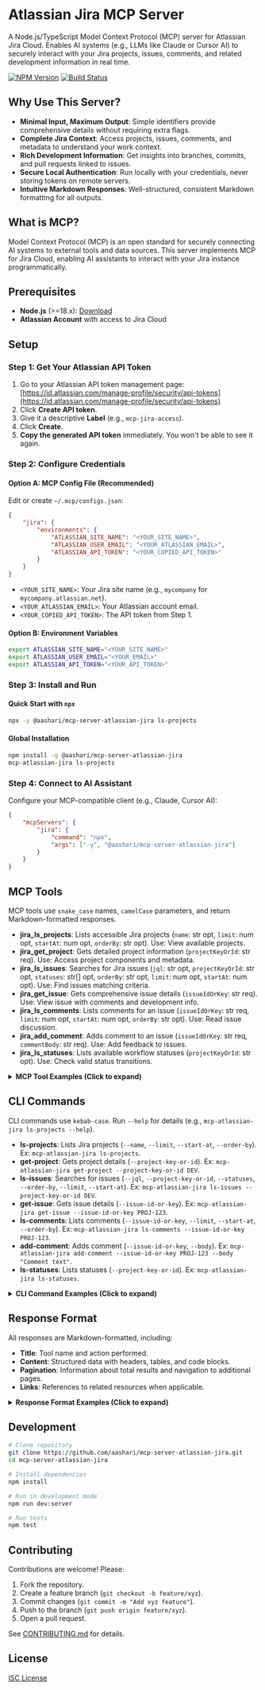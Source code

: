 # Atlassian Jira MCP Server

A Node.js/TypeScript Model Context Protocol (MCP) server for Atlassian Jira Cloud. Enables AI systems (e.g., LLMs like Claude or Cursor AI) to securely interact with your Jira projects, issues, comments, and related development information in real time.

[![NPM Version](https://img.shields.io/npm/v/@aashari/mcp-server-atlassian-jira)](https://www.npmjs.com/package/@aashari/mcp-server-atlassian-jira)
[![Build Status](https://img.shields.io/github/workflow/status/aashari/mcp-server-atlassian-jira/CI)](https://github.com/aashari/mcp-server-atlassian-jira/actions)

## Why Use This Server?

- **Minimal Input, Maximum Output**: Simple identifiers provide comprehensive details without requiring extra flags.
- **Complete Jira Context**: Access projects, issues, comments, and metadata to understand your work context.
- **Rich Development Information**: Get insights into branches, commits, and pull requests linked to issues.
- **Secure Local Authentication**: Run locally with your credentials, never storing tokens on remote servers.
- **Intuitive Markdown Responses**: Well-structured, consistent Markdown formatting for all outputs.

## What is MCP?

Model Context Protocol (MCP) is an open standard for securely connecting AI systems to external tools and data sources. This server implements MCP for Jira Cloud, enabling AI assistants to interact with your Jira instance programmatically.

## Prerequisites

- **Node.js** (>=18.x): [Download](https://nodejs.org/)
- **Atlassian Account** with access to Jira Cloud

## Setup

### Step 1: Get Your Atlassian API Token

1. Go to your Atlassian API token management page: [https://id.atlassian.com/manage-profile/security/api-tokens](https://id.atlassian.com/manage-profile/security/api-tokens)
2. Click **Create API token**.
3. Give it a descriptive **Label** (e.g., `mcp-jira-access`).
4. Click **Create**.
5. **Copy the generated API token** immediately. You won't be able to see it again.

### Step 2: Configure Credentials

#### Option A: MCP Config File (Recommended)

Edit or create `~/.mcp/configs.json`:

```json
{
	"jira": {
		"environments": {
			"ATLASSIAN_SITE_NAME": "<YOUR_SITE_NAME>",
			"ATLASSIAN_USER_EMAIL": "<YOUR_ATLASSIAN_EMAIL>",
			"ATLASSIAN_API_TOKEN": "<YOUR_COPIED_API_TOKEN>"
		}
	}
}
```

- `<YOUR_SITE_NAME>`: Your Jira site name (e.g., `mycompany` for `mycompany.atlassian.net`).
- `<YOUR_ATLASSIAN_EMAIL>`: Your Atlassian account email.
- `<YOUR_COPIED_API_TOKEN>`: The API token from Step 1.

#### Option B: Environment Variables

```bash
export ATLASSIAN_SITE_NAME="<YOUR_SITE_NAME>"
export ATLASSIAN_USER_EMAIL="<YOUR_EMAIL>"
export ATLASSIAN_API_TOKEN="<YOUR_API_TOKEN>"
```

### Step 3: Install and Run

#### Quick Start with `npx`

```bash
npx -y @aashari/mcp-server-atlassian-jira ls-projects
```

#### Global Installation

```bash
npm install -g @aashari/mcp-server-atlassian-jira
mcp-atlassian-jira ls-projects
```

### Step 4: Connect to AI Assistant

Configure your MCP-compatible client (e.g., Claude, Cursor AI):

```json
{
	"mcpServers": {
		"jira": {
			"command": "npx",
			"args": ["-y", "@aashari/mcp-server-atlassian-jira"]
		}
	}
}
```

## MCP Tools

MCP tools use `snake_case` names, `camelCase` parameters, and return Markdown-formatted responses.

- **jira_ls_projects**: Lists accessible Jira projects (`name`: str opt, `limit`: num opt, `startAt`: num opt, `orderBy`: str opt). Use: View available projects.
- **jira_get_project**: Gets detailed project information (`projectKeyOrId`: str req). Use: Access project components and metadata.
- **jira_ls_issues**: Searches for Jira issues (`jql`: str opt, `projectKeyOrId`: str opt, `statuses`: str[] opt, `orderBy`: str opt, `limit`: num opt, `startAt`: num opt). Use: Find issues matching criteria.
- **jira_get_issue**: Gets comprehensive issue details (`issueIdOrKey`: str req). Use: View issue with comments and development info.
- **jira_ls_comments**: Lists comments for an issue (`issueIdOrKey`: str req, `limit`: num opt, `startAt`: num opt, `orderBy`: str opt). Use: Read issue discussion.
- **jira_add_comment**: Adds comment to an issue (`issueIdOrKey`: str req, `commentBody`: str req). Use: Add feedback to issues.
- **jira_ls_statuses**: Lists available workflow statuses (`projectKeyOrId`: str opt). Use: Check valid status transitions.

<details>
<summary><b>MCP Tool Examples (Click to expand)</b></summary>

### `jira_ls_projects`

**Basic List Projects:**
```json
{}
```

**Filtered Projects:**
```json
{
	"name": "Platform",
	"limit": 10,
	"orderBy": "name"
}
```

### `jira_get_project`

**Get Project by Key:**
```json
{ "projectKeyOrId": "DEV" }
```

**Get Project by ID:**
```json
{ "projectKeyOrId": "10001" }
```

### `jira_ls_issues`

**Search with JQL:**
```json
{ "jql": "project = DEV AND status = 'In Progress'" }
```

**Filter by Project and Status:**
```json
{
	"projectKeyOrId": "DEV",
	"statuses": ["In Progress", "To Do"],
	"limit": 15
}
```

### `jira_get_issue`

**Get Issue Details:**
```json
{ "issueIdOrKey": "PROJ-123" }
```

### `jira_ls_comments`

**List Comments:**
```json
{ "issueIdOrKey": "PROJ-123" }
```

**Sorted Comments:**
```json
{
	"issueIdOrKey": "PROJ-123",
	"limit": 10,
	"orderBy": "created DESC"
}
```

### `jira_add_comment`

**Add Comment:**
```json
{
	"issueIdOrKey": "PROJ-123",
	"commentBody": "Thanks for the update. I'll review this by end of day."
}
```

### `jira_ls_statuses`

**List All Statuses:**
```json
{}
```

**Project-Specific Statuses:**
```json
{ "projectKeyOrId": "DEV" }
```

</details>

## CLI Commands

CLI commands use `kebab-case`. Run `--help` for details (e.g., `mcp-atlassian-jira ls-projects --help`).

- **ls-projects**: Lists Jira projects (`--name`, `--limit`, `--start-at`, `--order-by`). Ex: `mcp-atlassian-jira ls-projects`.
- **get-project**: Gets project details (`--project-key-or-id`). Ex: `mcp-atlassian-jira get-project --project-key-or-id DEV`.
- **ls-issues**: Searches for issues (`--jql`, `--project-key-or-id`, `--statuses`, `--order-by`, `--limit`, `--start-at`). Ex: `mcp-atlassian-jira ls-issues --project-key-or-id DEV`.
- **get-issue**: Gets issue details (`--issue-id-or-key`). Ex: `mcp-atlassian-jira get-issue --issue-id-or-key PROJ-123`.
- **ls-comments**: Lists comments (`--issue-id-or-key`, `--limit`, `--start-at`, `--order-by`). Ex: `mcp-atlassian-jira ls-comments --issue-id-or-key PROJ-123`.
- **add-comment**: Adds comment (`--issue-id-or-key`, `--body`). Ex: `mcp-atlassian-jira add-comment --issue-id-or-key PROJ-123 --body "Comment text"`.
- **ls-statuses**: Lists statuses (`--project-key-or-id`). Ex: `mcp-atlassian-jira ls-statuses`.

<details>
<summary><b>CLI Command Examples (Click to expand)</b></summary>

### List Projects

**Basic List:**
```bash
mcp-atlassian-jira ls-projects
```

**Filtered List:**
```bash
mcp-atlassian-jira ls-projects --name "Platform" --limit 10 --order-by "name"
```

### Get Project

```bash
mcp-atlassian-jira get-project --project-key-or-id DEV
```

### List Issues

**With JQL:**
```bash
mcp-atlassian-jira ls-issues --jql "project = DEV AND status = 'In Progress'"
```

**With Filters:**
```bash
mcp-atlassian-jira ls-issues --project-key-or-id DEV --statuses "In Progress" "To Do" --limit 15
```

### Get Issue

```bash
mcp-atlassian-jira get-issue --issue-id-or-key PROJ-123
```

### List Comments

```bash
mcp-atlassian-jira ls-comments --issue-id-or-key PROJ-123 --order-by "created DESC"
```

### Add Comment

```bash
mcp-atlassian-jira add-comment --issue-id-or-key PROJ-123 --body "This issue has been prioritized for the next sprint."
```

### List Statuses

```bash
mcp-atlassian-jira ls-statuses --project-key-or-id DEV
```

</details>

## Response Format

All responses are Markdown-formatted, including:

- **Title**: Tool name and action performed.
- **Content**: Structured data with headers, tables, and code blocks.
- **Pagination**: Information about total results and navigation to additional pages.
- **Links**: References to related resources when applicable.

<details>
<summary><b>Response Format Examples (Click to expand)</b></summary>

### Project List Response

```markdown
# Jira Projects

Showing **4** projects matching "Platform" out of 15 total projects.

| Key | Name | Lead | Issues |
|---|---|---|---|
| [PLAT](#) | Platform Services | Maria Johnson | 204 issues |
| [PLTX](#) | Platform Extensions | Chris Smith | 156 issues |
| [PAPI](#) | Platform API | Dev Team | 87 issues |
| [PINT](#) | Platform Integrations | Alex Wong | 42 issues |

*Retrieved from mycompany.atlassian.net on 2025-05-19 14:22 UTC*
```

### Issue Details Response

```markdown
# Issue: PROJ-123

**[PROJ-123](https://mycompany.atlassian.net/browse/PROJ-123): Implement OAuth2 authentication flow**

**Project:** [PROJ](#) (Project Name)
**Type:** 🛠️ Task
**Status:** 🟡 In Progress
**Priority:** 🔼 High
**Assignee:** Jane Doe
**Reporter:** John Smith
**Created:** 2025-05-01
**Updated:** 2025-05-18

## Description

We need to implement the OAuth2 authentication flow with the following requirements:

- Support authorization code flow
- Implement PKCE extension
- Store refresh tokens securely
- Add automatic token refresh

## Comments (3)

### John Smith - 2025-05-01
Initial requirements attached. See the authentication flow diagram.

### Jane Doe - 2025-05-15
I've started implementation. Questions about token expiration and storage.

### Project Lead - 2025-05-18
Looks good so far. Please add unit tests for token refresh logic.

## Development Information

**Branch:** feature/oauth2-auth
**Commits:** 7 commits by Jane Doe
**Pull Request:** [PR-45](https://github.com/mycompany/project/pull/45) (Open)

*Retrieved on 2025-05-19 14:25 UTC*
```

</details>

## Development

```bash
# Clone repository
git clone https://github.com/aashari/mcp-server-atlassian-jira.git
cd mcp-server-atlassian-jira

# Install dependencies
npm install

# Run in development mode
npm run dev:server

# Run tests
npm test
```

## Contributing

Contributions are welcome! Please:

1. Fork the repository.
2. Create a feature branch (`git checkout -b feature/xyz`).
3. Commit changes (`git commit -m "Add xyz feature"`).
4. Push to the branch (`git push origin feature/xyz`).
5. Open a pull request.

See [CONTRIBUTING.md](CONTRIBUTING.md) for details.

## License

[ISC License](LICENSE)
